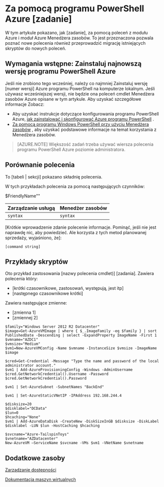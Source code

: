 <!--save a copy of this file to your local repo. It's important that you follow the naming conventions by starting with the service name, and use lowercase only for the file name. See "file-names-and-locations.md" under the "contributor-guide" folder in your repo.

Info to help you use the template are enclosed in the Markdown comments using the caret, hyphen, dash syntax. Delete these from your file.

Text not wrapped in comment syntax is intended to be used as is, or with updates enclosed in [  ]. Add the info and delete the bracket. 

Pay attention to spacing and indents. They affect formatting. 

--> 

<!--replace this with Properties and Tags sections. These are required sections. See "article-metadata.md" in under the "contributor-guide" folder in your repo. Attributes in each section can be placed on separate lines to make them easier to read and check-->

# <a name="use-azure-powershell-to-task"></a>Za pomocą programu PowerShell Azure [zadanie]

W tym artykule pokazano, jak [zadanie], za pomocą poleceń z modułu Azure i moduł Azure Menedżera zasobów. To jest przeznaczona pozwala poznać nowe polecenia również przeprowadzić migrację istniejących skryptów do nowych poleceń.

## <a name="prerequisite-install-a-recent-version-of-azure-powershell"></a>Wymagania wstępne: Zainstaluj najnowszą wersję programu PowerShell Azure

Jeśli nie zrobiono tego wcześniej, należy co najmniej Zainstaluj wersję [numer wersji] Azure programu PowerShell na komputerze lokalnym. Jeśli używasz wcześniejszej wersji, nie będzie ona poleceń cmdlet Menedżera zasobów Azure opisane w tym artykule. Aby uzyskać szczegółowe informacje Zobacz:
 
- Aby uzyskać instrukcje dotyczące konfigurowania programu PowerShell Azure, [jak zainstalować i skonfigurować Azure programu PowerShell](install-configure-powershell.md) .
- [Za pomocą programu Windows PowerShell przy użyciu Menedżera zasobów](powershell-azure-resource-manager.md) , aby uzyskać podstawowe informacje na temat korzystania z Menedżera zasobów.

> [AZURE.NOTE] Większość zadań trzeba używać wiersza polecenia programu PowerShell Azure poziomie administratora.

## <a name="command-comparison"></a>Porównanie polecenia

To [tabeli | sekcji] pokazano składnię polecenia.

<!--[optional image - to use an image in this article, add a folder with the same name as the article file name without extension, inside the Media folder of the repo. Use only this folder to store the images. Don't attempt to use a common folder to share images you want to use in more than 1 file.]
Then, use the following syntax to add a reference to the image in your article:
![](./media/name-of-file-without-extension/image-name-no-spaces.png)
-->

<!--if a command string uses variables, define the variables first, using the  following construction. In some cases the variable is straightforward and doesn't need much explanation. But parameters such as location and size can benefit from brief explanation or listing all accepted values:--> 

W tych przykładach polecenia za pomocą następujących czynników:

$FriendlyName"<Describe value>"

<!-- if it makes more sense to present this in a table, use this. Otherwise, delete. The table won't render until it's in Github or published to Sandbox.-->

Zarządzanie usługą | Menedżer zasobów
---|----
`syntax` | `syntax`


<!--if it makes more sense to present this one command block after the other instead of a table, use this. Otherwise, delete-->
  
[Krótkie wprowadzenie zdanie polecenie informacje. Pominąć, jeśli nie jest naprawdę nic, aby powiedzieć. Ale korzysta z tych metod planowanej sprzedaży, wyjaśniono, że]:

    [command string]

## <a name="script-examples"></a>Przykłady skryptów

Oto przykład zastosowania [nazwy polecenia cmdlet)] [zadania]. Zawiera polecenia który:

- [krótki czasownikowe, zastosowań, występują, jest itp]
- [następnego czasownikowe krótki] 

<!--include this statement if it uses variables that weren't introduced earlier-->Zawiera następujące zmienne:

- [zmienna 1]
- [zmiennej 2]

<!--This shows you how a recent example was presented as well as how it was formatted. Preceding each line with one tab or four spaces to format in a code block-->

    $family="Windows Server 2012 R2 Datacenter"
    $image=Get-AzureVMImage | where { $_.ImageFamily -eq $family } | sort PublishedDate -Descending | select -ExpandProperty ImageName -First 1
    $vmname="AZDC1"
    $vmsize="Medium"
    $vm1=New-AzureVMConfig -Name $vmname -InstanceSize $vmsize -ImageName $image
    
    $cred=Get-Credential -Message "Type the name and password of the local administrator account."
    $vm1 | Add-AzureProvisioningConfig -Windows -AdminUsername $cred.GetNetworkCredential().Username -Password $cred.GetNetworkCredential().Password
    
    $vm1 | Set-AzureSubnet -SubnetNames "BackEnd"
    
    $vm1 | Set-AzureStaticVNetIP -IPAddress 192.168.244.4
    
    $disksize=20
    $disklabel="DCData"
    $lun=0
    $hcaching="None"
    $vm1 | Add-AzureDataDisk -CreateNew -DiskSizeInGB $disksize -DiskLabel $disklabel -LUN $lun -HostCaching $hcaching
    
    $svcname="Azure-TailspinToys"
    $vnetname="AZDatacenter"
    New-AzureVM –ServiceName $svcname -VMs $vm1 -VNetName $vnetname


## <a name="additional-resources"></a>Dodatkowe zasoby
<!--At a minimum, include a link back to the migration task list article. Use the formats shown below. See create-links-markdown.md for more info -->
<!--use this format for links to other articles, such as the migration task list. -->
[Zarządzanie dostępności](virtual-machines-windows-manage-availability.md)

<!--To link to an ACOM page outside the /documentation/ subdomain (such as a pricing page, SLA page or anything else that is not a documentation article), use an absolute URL, but omit the locale:

    [link text](http://azure.microsoft.com/pricing/details/virtual-machines/)-->

<!--use this for URLs outside of ACOM. Be sure to locale, and if you're linking to the Azure library on MSDN, include the '/azure/' part of the URL-->
[Dokumentacja maszyn wirtualnych](https://msdn.microsoft.com/library/azure/jj156003.aspx)

